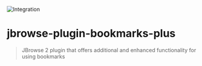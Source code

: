 ![Integration](git@github.com:carolinebridge-oicr/jbrowse-plugin-bookmarks-plus/workflows/Integration/badge.svg?branch=main)

# jbrowse-plugin-bookmarks-plus

> JBrowse 2 plugin that offers additional and enhanced functionality for using bookmarks
